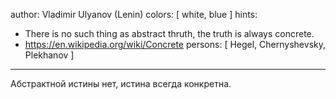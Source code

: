 author: Vladimir Ulyanov (Lenin)
colors: [ white, blue ]
hints:
  - There is no such thing as abstract thruth, the truth is always concrete.
  - https://en.wikipedia.org/wiki/Concrete
persons: [ Hegel, Chernyshevsky, Plekhanov ]
---
Абстрактной истины нет, истина всегда конкретна.
